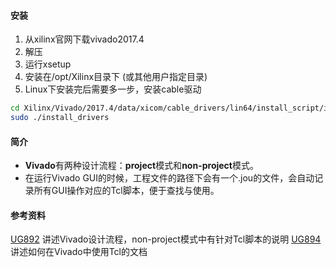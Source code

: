 #### 安装
1. 从xilinx官网下载vivado2017.4
2. 解压
3. 运行xsetup
4. 安装在/opt/Xilinx目录下 (或其他用户指定目录)
5. Linux下安装完后需要多一步，安装cable驱动

```bash
cd Xilinx/Vivado/2017.4/data/xicom/cable_drivers/lin64/install_script/install_drivers/
sudo ./install_drivers
```
#### 简介
-  **Vivado**有两种设计流程：**project**模式和**non-project**模式。
-  在运行Vivado GUI的时候，工程文件的路径下会有一个.jou的文件，会自动记录所有GUI操作对应的Tcl脚本，便于查找与使用。
#### 参考资料

[UG892](http://www.xilinx.com/support/documentation/sw_manuals/xilinx2014_2/ug892-vivado-design-flows-overview.pdf) 讲述Vivado设计流程，non-project模式中有针对Tcl脚本的说明
[UG894](http://www.xilinx.com/support/documentation/sw_manuals/xilinx2014_2/ug894-vivado-tcl-scripting.pdf) 讲述如何在Vivado中使用Tcl的文档